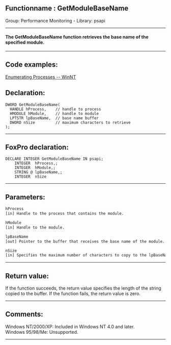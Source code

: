 <link rel="stylesheet" type="text/css" href="../../css/win32api.css">  
<link rel="stylesheet" href="https://cdnjs.cloudflare.com/ajax/libs/font-awesome/4.7.0/css/font-awesome.min.css">

## Functionname : GetModuleBaseName
Group: Performance Monitoring - Library: psapi    
***  


#### The GetModuleBaseName function retrieves the base name of the specified module.
***  


## Code examples:
[Enumerating Processes -- WinNT](../../samples/sample_162.md)  

## Declaration:
```foxpro  
DWORD GetModuleBaseName(
  HANDLE hProcess,    // handle to process
  HMODULE hModule,    // handle to module
  LPTSTR lpBaseName,  // base name buffer
  DWORD nSize         // maximum characters to retrieve
);  
```  
***  


## FoxPro declaration:
```foxpro  
DECLARE INTEGER GetModuleBaseName IN psapi;
	INTEGER  hProcess,;
	INTEGER  hModule,;
	STRING @ lpBaseName,;
	INTEGER  nSize  
```  
***  


## Parameters:
```txt  
hProcess
[in] Handle to the process that contains the module.

hModule
[in] Handle to the module.

lpBaseName
[out] Pointer to the buffer that receives the base name of the module.

nSize
[in] Specifies the maximum number of characters to copy to the lpBaseName buffer.  
```  
***  


## Return value:
If the function succeeds, the return value specifies the length of the string copied to the buffer. If the function fails, the return value is zero.  
***  


## Comments:
Windows NT/2000/XP: Included in Windows NT 4.0 and later.  
Windows 95/98/Me: Unsupported.  
  
***  

